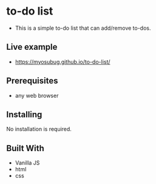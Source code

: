 # to-do list

* This is a simple to-do list that can add/remove to-dos.

## Live example

* https://myosubug.github.io/to-do-list/

## Prerequisites

* any web browser

## Installing

No installation is required.

## Built With

* Vanilla JS
* html
* css


